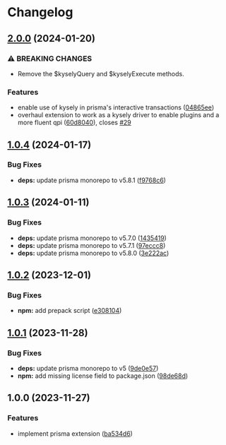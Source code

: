 # Changelog

## [2.0.0](https://github.com/eoin-obrien/prisma-extension-kysely/compare/v1.0.4...v2.0.0) (2024-01-20)


### ⚠ BREAKING CHANGES

* Remove the $kyselyQuery and $kyselyExecute methods.

### Features

* enable use of kysely in prisma's interactive transactions ([04865ee](https://github.com/eoin-obrien/prisma-extension-kysely/commit/04865ee0a61323d508ca7ce0ebe1f5d9ae23c5cb))
* overhaul extension to work as a kysely driver to enable plugins and a more fluent qpi ([60d8040](https://github.com/eoin-obrien/prisma-extension-kysely/commit/60d8040f756e46b64edd1cc2f0eac3f4d2b5fe0d)), closes [#29](https://github.com/eoin-obrien/prisma-extension-kysely/issues/29)

## [1.0.4](https://github.com/eoin-obrien/prisma-extension-kysely/compare/v1.0.3...v1.0.4) (2024-01-17)


### Bug Fixes

* **deps:** update prisma monorepo to v5.8.1 ([f9768c6](https://github.com/eoin-obrien/prisma-extension-kysely/commit/f9768c670af13af51c1233cc66dcde8354a1fb2f))

## [1.0.3](https://github.com/eoin-obrien/prisma-extension-kysely/compare/v1.0.2...v1.0.3) (2024-01-11)


### Bug Fixes

* **deps:** update prisma monorepo to v5.7.0 ([1435419](https://github.com/eoin-obrien/prisma-extension-kysely/commit/143541957f0c1685abb64c89beb8a030133ec39d))
* **deps:** update prisma monorepo to v5.7.1 ([97eccc8](https://github.com/eoin-obrien/prisma-extension-kysely/commit/97eccc8c4dcc22d73c7564d7760ac8317efbe397))
* **deps:** update prisma monorepo to v5.8.0 ([3e222ac](https://github.com/eoin-obrien/prisma-extension-kysely/commit/3e222ac8a2617f95f44bc4c595dbf184e1ad4e49))

## [1.0.2](https://github.com/eoin-obrien/prisma-extension-kysely/compare/v1.0.1...v1.0.2) (2023-12-01)


### Bug Fixes

* **npm:** add prepack script ([e308104](https://github.com/eoin-obrien/prisma-extension-kysely/commit/e308104ed8c5578dc709e0e8e1f6de2998ad7fe3))

## [1.0.1](https://github.com/eoin-obrien/prisma-extension-kysely/compare/v1.0.0...v1.0.1) (2023-11-28)


### Bug Fixes

* **deps:** update prisma monorepo to v5 ([9de0e57](https://github.com/eoin-obrien/prisma-extension-kysely/commit/9de0e5774446f86b93bbe71fcfce41acf681e9d9))
* **npm:** add missing license field to package.json ([98de68d](https://github.com/eoin-obrien/prisma-extension-kysely/commit/98de68d1b57f7a7ecd3145cab82749e9de34f9c7))

## 1.0.0 (2023-11-27)


### Features

* implement prisma extension ([ba534d6](https://github.com/eoin-obrien/prisma-extension-kysely/commit/ba534d663b3a020306c168485b8b9739d54f7a53))
